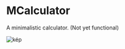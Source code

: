 # MCalculator
 
A minimalistic calculator. 
(Not yet functional)

![kép](https://github.com/user-attachments/assets/feec3c91-bdbf-4071-b9f6-37886f3d4f29)
